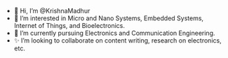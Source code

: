 - 👋 Hi, I’m @KrishnaMadhur
- 👀 I’m interested in Micro and Nano Systems, Embedded Systems, Internet of Things, and Bioelectronics.
- 🌱 I’m currently pursuing Electronics and Communication Engineering.
- ✨ I’m looking to collaborate on content writing, research on electronics, etc.

<!---
KrishnaMadhur/KrishnaMadhur is a ✨ special ✨ repository because its `README.md` (this file) appears on your GitHub profile.
You can click the Preview link to take a look at your changes.
--->
